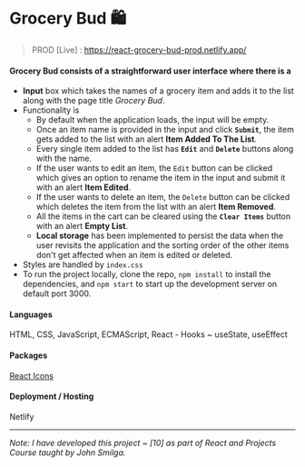 # Grocery Bud 🛍️

> PROD [Live] : https://react-grocery-bud-prod.netlify.app/

#### Grocery Bud consists of a straightforward user interface where there is a

- **Input** box which takes the names of a grocery item and adds it to the list along with the page title *Grocery Bud*.
- Functionality is 
  - By default when the application loads, the input will be empty.
  - Once an item name is provided in the input and click **`Submit`**, the item gets added to the list with an alert **Item Added To The List**.
  - Every single item added to the list has **`Edit`** and **`Delete`** buttons along with the name.
  - If the user wants to edit an item, the `Edit` button can be clicked which gives an option to rename the item in the input and submit it with an alert **Item Edited**.
  - If the user wants to delete an item, the `Delete` button can be clicked which deletes the item from the list with an alert **Item Removed**.
  - All the items in the cart can be cleared using the **`Clear Items`** button with an alert **Empty List**.
  - **Local storage** has been implemented to persist the data when the user revisits the application and the sorting order of the other items don't get affected when an item is edited or deleted.
- Styles are handled by `index.css`
- To run the project locally, clone the repo, `npm install` to install the dependencies, and `npm start` to start up the development server on default port 3000.

#### Languages
HTML, CSS, JavaScript, ECMAScript, React - Hooks ~ useState, useEffect

#### Packages
[React Icons](https://www.npmjs.com/package/react-icons)

#### Deployment / Hosting
Netlify

---

*Note: I have developed this project ~ [10] as part of React and Projects Course taught by John Smilga.*

